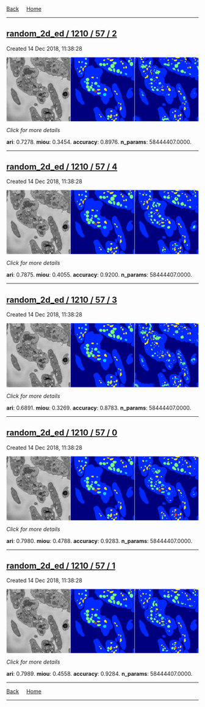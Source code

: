 
[Back](..)&nbsp;&nbsp;&nbsp;&nbsp;&nbsp;[Home](https://leapmanlab.github.io/snapshots)

---

<div class="summary"><a href="2"><h2>random_2d_ed / 1210 / 57 / 2</h2></a><p>Created 14 Dec 2018, 11:38:28
</p><a href="2"><img src="2/media/summary.png" align="center"></a><p>
<i>Click for more details</i>
</p></div>

**ari**: 0.7278. **miou**: 0.3454. **accuracy**: 0.8976. **n_params**: 58444407.0000. 

---

<div class="summary"><a href="4"><h2>random_2d_ed / 1210 / 57 / 4</h2></a><p>Created 14 Dec 2018, 11:38:28
</p><a href="4"><img src="4/media/summary.png" align="center"></a><p>
<i>Click for more details</i>
</p></div>

**ari**: 0.7875. **miou**: 0.4055. **accuracy**: 0.9200. **n_params**: 58444407.0000. 

---

<div class="summary"><a href="3"><h2>random_2d_ed / 1210 / 57 / 3</h2></a><p>Created 14 Dec 2018, 11:38:28
</p><a href="3"><img src="3/media/summary.png" align="center"></a><p>
<i>Click for more details</i>
</p></div>

**ari**: 0.6891. **miou**: 0.3269. **accuracy**: 0.8783. **n_params**: 58444407.0000. 

---

<div class="summary"><a href="0"><h2>random_2d_ed / 1210 / 57 / 0</h2></a><p>Created 14 Dec 2018, 11:38:28
</p><a href="0"><img src="0/media/summary.png" align="center"></a><p>
<i>Click for more details</i>
</p></div>

**ari**: 0.7980. **miou**: 0.4788. **accuracy**: 0.9283. **n_params**: 58444407.0000. 

---

<div class="summary"><a href="1"><h2>random_2d_ed / 1210 / 57 / 1</h2></a><p>Created 14 Dec 2018, 11:38:28
</p><a href="1"><img src="1/media/summary.png" align="center"></a><p>
<i>Click for more details</i>
</p></div>

**ari**: 0.7989. **miou**: 0.4558. **accuracy**: 0.9284. **n_params**: 58444407.0000. 

---

[Back](..)&nbsp;&nbsp;&nbsp;&nbsp;&nbsp;[Home](https://leapmanlab.github.io/snapshots)

---